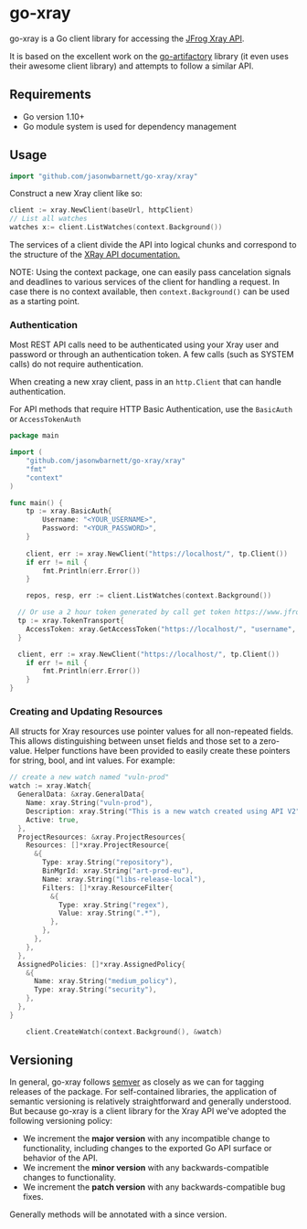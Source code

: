 # go-xray

go-xray is a Go client library for accessing the [JFrog Xray API](https://www.jfrog.com/confluence/display/XRAY/Xray+REST+API).

It is based on the excellent work on the [go-artifactory](https://github.com/atlassian/go-artifactory)
library (it even uses their awesome client library) and attempts to follow a similar API.

## Requirements

- Go version 1.10+
- Go module system is used for dependency management

## Usage

```go
import "github.com/jasonwbarnett/go-xray/xray"
```

Construct a new Xray client like so:

```go
client := xray.NewClient(baseUrl, httpClient)
// List all watches
watches x:= client.ListWatches(context.Background())
```

The services of a client divide the API into logical chunks and correspond to
the structure of the [XRay API documentation.](https://www.jfrog.com/confluence/display/RTF/Artifactory+REST+API.) 

NOTE: Using the context package, one can easily pass cancelation signals and
deadlines to various services of the client for handling a request. In case
there is no context available, then `context.Background()` can be used as a starting point.

### Authentication

Most REST API calls need to be authenticated using your Xray user and password or
through an authentication token. A few calls (such as SYSTEM calls) do not require authentication.

When creating a new xray client, pass in an `http.Client` that can handle authentication.

For API methods that require HTTP Basic Authentication, use the `BasicAuth` or `AccessTokenAuth`

```go
package main

import (
	"github.com/jasonwbarnett/go-xray/xray"
	"fmt"
	"context"
)

func main() {
	tp := xray.BasicAuth{
		Username: "<YOUR_USERNAME>",
		Password: "<YOUR_PASSWORD>",
	}
	
	client, err := xray.NewClient("https://localhost/", tp.Client())
	if err != nil {
		fmt.Println(err.Error())
	}

	repos, resp, err := client.ListWatches(context.Background())

  // Or use a 2 hour token generated by call get token https://www.jfrog.com/confluence/display/XRAY/Xray+REST+API#XrayRESTAPI-GetToken
  tp := xray.TokenTransport{
    AccessToken: xray.GetAccessToken("https://localhost/", "username", "password")
  }

  client, err := xray.NewClient("https://localhost/", tp.Client())
	if err != nil {
		fmt.Println(err.Error())
	}
}
```

### Creating and Updating Resources

All structs for Xray resources use pointer values for all non-repeated fields.
This allows distinguishing between unset fields and those set to a zero-value.
Helper functions have been provided to easily create these pointers for string,
bool, and int values. For example:

```go
// create a new watch named "vuln-prod"
watch := xray.Watch{
  GeneralData: &xray.GeneralData{
    Name: xray.String("vuln-prod"),
    Description: xray.String("This is a new watch created using API V2"),
    Active: true,
  },
  ProjectResources: &xray.ProjectResources{
    Resources: []*xray.ProjectResource{
      &{
        Type: xray.String("repository"),
        BinMgrId: xray.String("art-prod-eu"),
        Name: xray.String("libs-release-local"),
        Filters: []*xray.ResourceFilter{
          &{
            Type: xray.String("regex"),
            Value: xray.String(".*"),
          },
        },
      },
    },
  },
  AssignedPolicies: []*xray.AssignedPolicy{
    &{
      Name: xray.String("medium_policy"),
      Type: xray.String("security"),
    },
  },
}

	client.CreateWatch(context.Background(), &watch)
```

## Versioning

In general, go-xray follows [semver](https://semver.org/) as closely as we
can for tagging releases of the package. For self-contained libraries, the
application of semantic versioning is relatively straightforward and generally
understood. But because go-xray is a client library for the Xray API 
we've adopted the following versioning policy:

* We increment the **major version** with any incompatible change to
	functionality, including changes to the exported Go API surface
	or behavior of the API.
* We increment the **minor version** with any backwards-compatible changes to
	functionality.
* We increment the **patch version** with any backwards-compatible bug fixes.

Generally methods will be annotated with a since version.